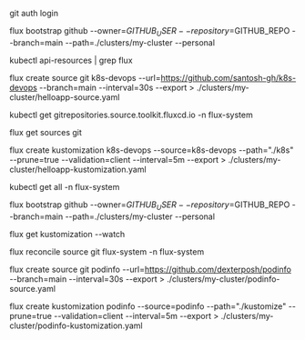 git auth login

flux bootstrap github --owner=$GITHUB_USER --repository=$GITHUB_REPO --branch=main --path=./clusters/my-cluster --personal

kubectl api-resources | grep flux

flux create source git k8s-devops --url=https://github.com/santosh-gh/k8s-devops --branch=main --interval=30s --export > ./clusters/my-cluster/helloapp-source.yaml

kubectl get gitrepositories.source.toolkit.fluxcd.io -n flux-system

flux get sources git

flux create kustomization k8s-devops --source=k8s-devops --path="./k8s" --prune=true --validation=client --interval=5m --export > ./clusters/my-cluster/helloapp-kustomization.yaml

kubectl get all -n flux-system

flux bootstrap github --owner=$GITHUB_USER --repository=$GITHUB_REPO --branch=main --path=./clusters/my-cluster --personal

flux get kustomization --watch

flux reconcile source git flux-system -n flux-system

flux create source git podinfo --url=https://github.com/dexterposh/podinfo --branch=main --interval=30s --export > ./clusters/my-cluster/podinfo-source.yaml

flux create kustomization podinfo --source=podinfo --path="./kustomize" --prune=true --validation=client --interval=5m --export > ./clusters/my-cluster/podinfo-kustomization.yaml